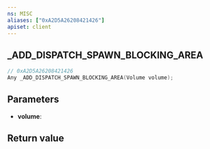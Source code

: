 ```yaml
---
ns: MISC
aliases: ["0xA2D5A26208421426"]
apiset: client
---
```

## _ADD_DISPATCH_SPAWN_BLOCKING_AREA

```c
// 0xA2D5A26208421426
Any _ADD_DISPATCH_SPAWN_BLOCKING_AREA(Volume volume);
```


## Parameters
* **volume**:

## Return value